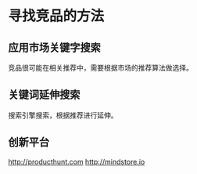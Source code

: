 # 寻找竞品的方法
## 应用市场关键字搜索
竞品很可能在相关推荐中，需要根据市场的推荐算法做选择。
## 关键词延伸搜索
搜索引擎搜索，根据推荐进行延伸。
## 创新平台
http://producthunt.com
http://mindstore.io